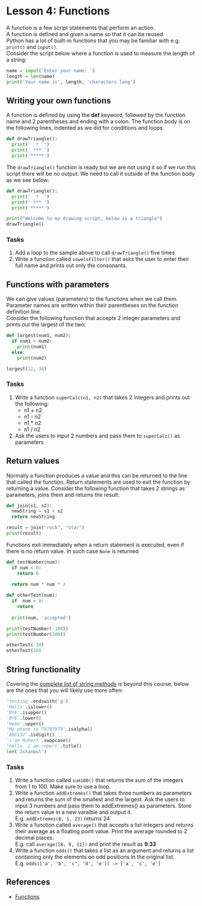 <!-- 
2.4.Functions and generators. 
2.4.1. Creating functions. 
2.4.2. Variable scope. 
2.4.3. Nested functions. 
2.4.4. Arguments.

3.3.Functions 
3.3.1. Indirect function calls. 
3.3.2. Anonymous functions. 
3.3.3. Generator functions (if using Python or a supported language).
-->

# Lesson 4: Functions
A function is a few script statements that perform an action.  
A function is defined and given a name so that it can be reused.  
Python has a lot of built-in functions that you may be familiar with e.g. ```print()``` and ```input()```.  
Consider the script below where a function is used to measure the length of a string:

~~~python
name = input('Enter your name: ')
length = len(name)
print('Your name is', length, 'characters long')
~~~

## Writing your own functions
A function is defined by using the **def** keyword, followed by the function name and 2 parentheses and ending with a colon. The function body is on the following lines, indented as we did for conditions and loops.

~~~python
def drawTriangle():
  print('  *  ')
  print(' *** ')
  print('*****')
~~~

The ```drawTriangle()``` function is ready but we are not using it so if we run this script there will be no output. We need to call it outside of the function body as we see below:

```python
def drawTriangle():
  print('  *  ')
  print(' *** ')
  print('*****')

print("Welcome to my drawing script, below is a triangle")
drawTriangle()
```

### Tasks
1. Add a loop to the sample above to call ```drawTriangle()``` five times
1. Write a function called ```vowelsFilter()``` that asks the user to enter their full name and prints out only the consonants.

## Functions with parameters
We can give values (parameters) to the functions when we call them.  
Parameter names are written within their parentheses on the function definition line.  
Consider the following function that accepts 2 integer parameters and prints out the largest of the two:

~~~python
def largest(num1, num2):
  if num1 > num2:
    print(num1)
  else:
    print(num2)

largest(12, 34)
~~~

### Tasks
1. Write a function ```superCalc(n1, n2)``` that takes 2 integers and prints out the following:
   * n1 + n2
   * n1 - n2
   * n1 * n2
   * n1 / n2
1. Ask the users to input 2 numbers and pass them to ```superCalc()``` as parameters

## Return values
Normally a function produces a value and this can be returned to the line that called the function. Return statements are used to exit the function by returning a value. Consider the following function that takes 2 strings as parameters, joins them and returns the result:

~~~python
def join(s1, s2):
  newString = s1 + s2
  return newString

result = join("rock", "star")
print(result)
~~~

Functions exit immediately when a return statement is executed, even if there is no return value. In such case ```None``` is returned

~~~python
def testNumber(num):
  if num < 0:
    return 0
    
  return num * num * 2

def otherTest(num):
  if  num < 0:
    return
   
  print(num, 'accepted')

print(testNumber(-100))
print(testNumber(100))

otherTest(-10)
otherTest(10)
~~~

## String functionality
Covering the [complete list of string methods](https://www.w3schools.com/python/python_ref_string.asp) is beyond this course, below are the ones that you will likely use more often:

```python
'testing'.endswith('g')
'Hello'.islower()
'BYE'.isupper()
'BYE'.lower()
'Home'.upper()
'My phone is 79797979'.isalpha()
'ABC132'.isdigit()
'i am Robert'.swapcase()
'hello. i am robert'.title()
len('Istanbul')
```

### Tasks
1. Write a function called ```sum100()``` that returns the sum of the integers from 1 to 100. Make sure to use a loop.
1. Write a function ```addExtremes()``` that takes three numbers as parameters and returns the sum of the smallest and the largest. Ask the users to input 3 numbers and pass them to addExtremes() as parameters. Store the return value in a new varaible and output it.  
E.g. ```addExtremes(8, 1, 23)``` returns 24
1. Write a function called ```average()``` that accepts a list integers and returns their average as a floating point value. Print the average rounded to 2 decimal places.  
E.g. call ```average([8, 9, 11])``` and print the result as **9.33**  
1. Write a function ```odds()``` that takes a list as an argument and returns a list containing only the elements on odd positions in the original list.  
E.g. ```odds(['a', 'b', 'c', 'd', 'e']) -> ['a', 'c', 'e']```

## References
* [Functions](https://www.digitalocean.com/community/tutorials/how-to-define-functions-in-python-3)

